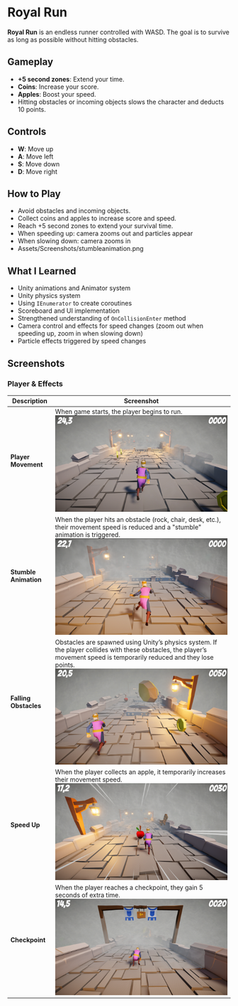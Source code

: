 # Royal Run

**Royal Run** is an endless runner controlled with WASD. The goal is to survive as long as possible without hitting obstacles.

## Gameplay

- **+5 second zones**: Extend your time.  
- **Coins**: Increase your score.  
- **Apples**: Boost your speed.  
- Hitting obstacles or incoming objects slows the character and deducts 10 points.

## Controls

- **W**: Move up  
- **A**: Move left  
- **S**: Move down  
- **D**: Move right

## How to Play

- Avoid obstacles and incoming objects.  
- Collect coins and apples to increase score and speed.  
- Reach +5 second zones to extend your survival time.
- When speeding up: camera zooms out and particles appear  
- When slowing down: camera zooms in
- Assets/Screenshots/stumbleanimation.png


## What I Learned

- Unity animations and Animator system  
- Unity physics system  
- Using `IEnumerator` to create coroutines  
- Scoreboard and UI implementation  
- Strengthened understanding of `OnCollisionEnter` method  
- Camera control and effects for speed changes (zoom out when speeding up, zoom in when slowing down)  
- Particle effects triggered by speed changes

## Screenshots

### Player & Effects
| Description | Screenshot |
|-------------|------------|
| **Player Movement** | When game starts, the player begins to run.  ![Start](Assets/Screenshots/start.png) |
| **Stumble Animation** | When the player hits an obstacle (rock, chair, desk, etc.), their movement speed is reduced and a "stumble" animation is triggered.  ![Stumble Animation](Assets/Screenshots/stumbleanimation.png) |
| **Falling Obstacles** | Obstacles are spawned using Unity’s physics system. If the player collides with these obstacles, the player’s movement speed is temporarily reduced and they lose points.  ![Falling Obstacles](Assets/Screenshots/fallingobstacles.png) |
| **Speed Up** | When the player collects an apple, it temporarily increases their movement speed.  ![Speed Up](Assets/Screenshots/speedup.png) |
| **Checkpoint** | When the player reaches a checkpoint, they gain 5 seconds of extra time.  ![Checkpoint](Assets/Screenshots/+5seconds.png) |









